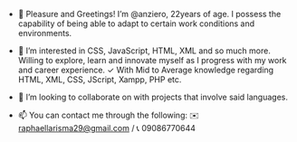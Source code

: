- 👋 Pleasure and Greetings! I’m @anziero, 22years of age. I possess the capability of being able to adapt to certain work conditions and environments. 

- 👀 I’m interested in CSS, JavaScript, HTML, XML and so much more. Willing to explore, learn and innovate myself as I progress with my work and career experience.
   ✓ With Mid to Average knowledge regarding HTML, XML, CSS, JScript, Xampp, PHP etc.
- 💞️ I’m looking to collaborate on with projects that involve said languages. 
- 📫 You can contact me through the following: ✉️ raphaellarisma29@gmail.com / 📞 09086770644


